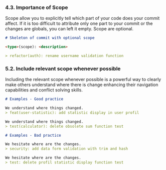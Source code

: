 
### 4.3. Importance of Scope
<!-- TODO: Refine explanation to be more formal, detailed and professional -->
Scope allow you to explicitly tell which part of your code does your commit affect. 
If it is too difficult to attribute only one part to your commit or the changes are globals, you can left it empty.
Scope are optional.

```md
# Skeleton of commit with optional scope

<type>(scope): <description>

> refactor(auth): rename username validation function
```

### 5.2. Include relevant scope whenever possible
<!-- TODO: Refine explanation to be more formal, detailed and professional -->
Including the relevant scope whenever possible is a powerful way to clearly make others understand where there is change enhancing their navigation capabilities and conflict solving skills.

```md
# Examples - Good practice

We understand where things changed.
> feat(user-statistic): add statistic display in user profil

We understand where things changed.
> test(calculator): delete obsolete sum function test

# Examples - Bad practice

We hesitate where are the changes.
> security: add data form validation with trim and hash  

We hesitate where are the changes.
> test: delete profil statistic display function test
```